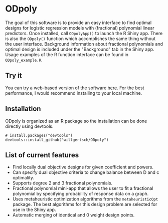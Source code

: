 # ODpoly

The goal of this software is to provide an easy interface to find optimal designs for logistic regression models with (fractional) polynomial linear predictors. Once installed, call `ODpolyApp()` to launch the R Shiny app. There is also the `ODpoly()` function which accomplishes the  same thing without the user interface. Background information about fractional polynomials and optimal design is included under the "Background" tab in the Shiny app. Usage examples of the R function interface can be found in `ODpoly_example.R`. 

## Try it
You can try a web-based version of the software  [here](https://willgertschapps.shinyapps.io/ODpoly/). For the best performance, I would recommend installing to your local machine. 

## Installation
ODpoly is organized as an R package so the installation can be done directly using devtools.
```
# install.packages("devtools")
devtools::install_github("willgertsch/ODpoly")
```

## List of current features
- Find locally dual objective designs for given coefficient and powers.
- Can specify dual objective criteria to change balance between D and c optimality.
- Supports degree 2 and 3 fractional polynomials.
- Fractional polynomial mini-app that allows the user to fit a fractional polynomial by specifying probability of response data on a graph.
- Uses metaheuristic optimization algorithms from the `metaheuristicOpt` package. The best algorithms for this design problem are selected for use in the Shiny app.
- Automatic merging of identical and 0 weight design points.
